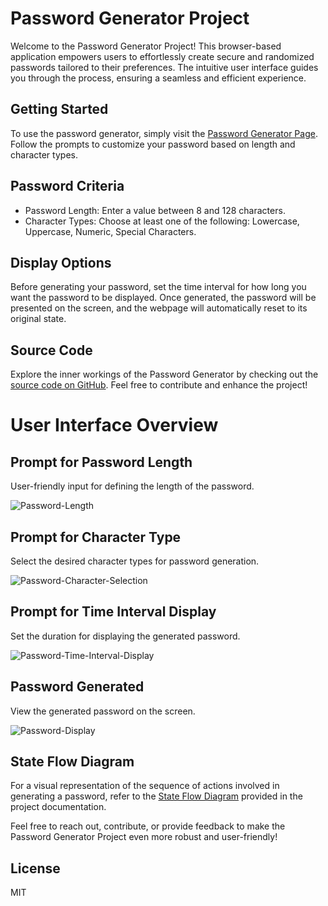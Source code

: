 # Password Generator Project
Welcome to the Password Generator Project! This browser-based application empowers users to effortlessly create secure and randomized passwords tailored to their preferences. The intuitive user interface guides you through the process, ensuring a seamless and efficient experience.

## Getting Started
To use the password generator, simply visit the [Password Generator Page][pass-gen]. Follow the prompts to customize your password based on length and character types.

## Password Criteria
- Password Length: Enter a value between 8 and 128 characters.
- Character Types: Choose at least one of the following: Lowercase, Uppercase, Numeric, Special Characters.

## Display Options
Before generating your password, set the time interval for how long you want the password to be displayed. Once generated, the password will be presented on the screen, and the webpage will automatically reset to its original state.

## Source Code
Explore the inner workings of the Password Generator by checking out the [source code on GitHub][javascript-code]. Feel free to contribute and enhance the project!

# User Interface Overview

## Prompt for Password Length
User-friendly input for defining the length of the password.

![Password-Length](https://github.com/naturuplift/password-generator/assets/23546356/4957e491-4513-470e-aed6-cea98830c60e)

## Prompt for Character Type
Select the desired character types for password generation.

![Password-Character-Selection](https://github.com/naturuplift/password-generator/assets/23546356/b9f8c984-3fb7-40b0-9cac-b2294a664999)

## Prompt for Time Interval Display
Set the duration for displaying the generated password.

![Password-Time-Interval-Display](https://github.com/naturuplift/password-generator/assets/23546356/53259edb-8b16-409c-b6a9-9413625282f9)

## Password Generated
View the generated password on the screen.

![Password-Display](https://github.com/naturuplift/password-generator/assets/23546356/dce432d0-7d51-44fa-9142-06f3afeda505)

## State Flow Diagram
For a visual representation of the sequence of actions involved in generating a password, refer to the [State Flow Diagram][state-flow] provided in the project documentation.

Feel free to reach out, contribute, or provide feedback to make the Password Generator Project even more robust and user-friendly!

[pass-gen]: <https://naturuplift.github.io/password-generator/>
[javascript-code]: <https://github.com/naturuplift/password-generator/blob/main/Assets/scripts/script.js>
[state-flow]: <https://github.com/naturuplift/password-generator/blob/main/Password-Generator_v2.png>

## License
MIT
